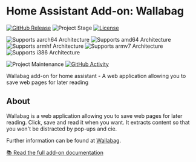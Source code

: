 # Home Assistant Add-on: Wallabag

[![GitHub Release][releases-shield]][releases]
![Project Stage][project-stage-shield]
[![License][license-shield]](LICENSE.md)

![Supports aarch64 Architecture][aarch64-shield]
![Supports amd64 Architecture][amd64-shield]
![Supports armhf Architecture][armhf-shield]
![Supports armv7 Architecture][armv7-shield]
![Supports i386 Architecture][i386-shield]

![Project Maintenance][maintenance-shield]
[![GitHub Activity][commits-shield]][commits]

Wallabag add-on for home assistant - A web application allowing you to save web pages for later reading

## About

Wallabag is a web application allowing you to save web pages for later reading. 
Click, save and read it when you want. It extracts content so that you won't be distracted by pop-ups and cie.

Further information can be found at [Wallabag].

[:books: Read the full add-on documentation][docs]

[aarch64-shield]: https://img.shields.io/badge/aarch64-yes-green.svg
[amd64-shield]: https://img.shields.io/badge/amd64-yes-green.svg
[armhf-shield]: https://img.shields.io/badge/armhf-no-red.svg
[armv7-shield]: https://img.shields.io/badge/armv7-yes-green.svg
[commits-shield]: https://img.shields.io/github/commit-activity/y/coostax/addon-wallabag.svg
[commits]: https://github.com/coostax/addon-wallabag/commits/main
[coostax]: https://github.com/coostax
[contributors]: https://github.com/coostax/addon-wallabag/graphs/contributors
[docs]: https://github.com/coostax/addon-wallabag/blob/master/wallabag/DOCS.md
[Wallabag]: https://wallabag.org/
[home-assistant]: https://home-assistant.io
[i386-shield]: https://img.shields.io/badge/i386-yes-green.svg
[issue]: https://github.com/coostax/addon-wallabag/issues
[keepchangelog]: http://keepachangelog.com/en/1.0.0/
[license-shield]: https://img.shields.io/github/license/coostax/addon-wallabag.svg
[maintenance-shield]: https://img.shields.io/maintenance/yes/2021.svg
[project-stage-shield]: https://img.shields.io/badge/project%20stage-experimental-yellow.svg
[reddit]: https://reddit.com/r/homeassistant
[releases-shield]: https://img.shields.io/github/release/coostax/addon-wallabag.svg
[releases]: https://github.com/coostax/addon-wallabag/releases